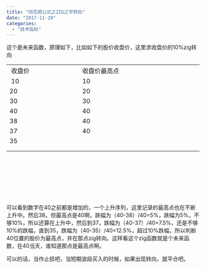 ```yaml
---
title: "同花顺公式之ZIG之字转向"
date: "2017-11-20"
categories: 
  - "技术指标"
---
```


这个是未来函数，原理如下，比如如下的股价收盘价，这里求收盘价的10%zig转向

<table style="height: 315px;" width="377"><tbody><tr><td style="width: 294px;">&nbsp;收盘价</td><td style="width: 521px;">收盘价最高点</td></tr><tr><td style="width: 294px;">&nbsp;10</td><td style="width: 521px;">10</td></tr><tr><td style="width: 294px;">20</td><td style="width: 521px;">20</td></tr><tr><td style="width: 294px;">30</td><td style="width: 521px;">30</td></tr><tr><td style="width: 294px;">40</td><td style="width: 521px;">40</td></tr><tr><td style="width: 294px;">38</td><td style="width: 521px;">40</td></tr><tr><td style="width: 294px;">37</td><td style="width: 521px;">40</td></tr><tr><td style="width: 294px;">35</td><td style="width: 521px;"></td></tr><tr><td style="width: 294px;"></td><td style="width: 521px;"></td></tr><tr><td style="width: 294px;"></td><td style="width: 521px;"></td></tr></tbody></table>

 

可以看到数字在40之前都是增加的，一个上升序列，这里记录的最高点也在不断上升中。然后38，但最高点是40啊，跌幅为（40-38）/40=5%，跌幅为5%，不够10%，所以还算在上升中，然后到37，跌幅为（40-37）/40=7.5%，还是不够10%的跌幅，直到35，跌幅为（40-35）/40=12.5%，超过10%跌幅，所以判断40位置的股价为最高点，并在那点zig转向。这样看这个zig函数就是个未来函数，在40当天，谁知道那点是最高点啊。

可以的话，当作止损吧，当短期波段买入的时候，如果出现转向，就平仓吧。
